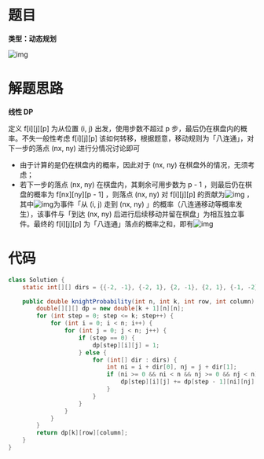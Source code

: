 # 题目

**类型：动态规划**



![img](https://cdn.nlark.com/yuque/0/2022/png/2941598/1645261398729-41872d3d-899a-45a8-8b2c-302ed00f3583.png)

# 解题思路

**线性 DP**



定义 f[i][j][p] 为从位置 (i, j)  出发，使用步数不超过 p 步，最后仍在棋盘内的概率。不失一般性考虑 f[i][j][p]  该如何转移，根据题意，移动规则为「八连通」，对下一步的落点 (nx, ny)  进行分情况讨论即可 



- 由于计算的是仍在棋盘内的概率，因此对于 (nx, ny)  在棋盘外的情况，无须考虑；
- 若下一步的落点 (nx, ny)  在棋盘内，其剩余可用步数为 p - 1 ，则最后仍在棋盘的概率为 f[nx][ny][p - 1] ，则落点 (nx, ny)  对 f[i][j][p] 的贡献为![img](https://cdn.nlark.com/yuque/__latex/616659de584734e282058455748b8b1c.svg) ，其中![img](https://cdn.nlark.com/yuque/__latex/0f1af1f75945c10f599368811e2d8a64.svg)为事件「从 (i, j) 走到 (nx, ny) 」的概率（八连通移动等概率发生），该事件与「到达 (nx, ny) 后进行后续移动并留在棋盘」为相互独立事件。最终的 f[i][j][p]  为「八连通」落点的概率之和，即有![img](https://cdn.nlark.com/yuque/__latex/72f510c81bc27b99ec2a74236fbad65d.svg)





 

 

# 代码

```java
class Solution {
    static int[][] dirs = {{-2, -1}, {-2, 1}, {2, -1}, {2, 1}, {-1, -2}, {-1, 2}, {1, -2}, {1, 2}};

    public double knightProbability(int n, int k, int row, int column) {
        double[][][] dp = new double[k + 1][n][n];
        for (int step = 0; step <= k; step++) {
            for (int i = 0; i < n; i++) {
                for (int j = 0; j < n; j++) {
                    if (step == 0) {
                        dp[step][i][j] = 1;
                    } else {
                        for (int[] dir : dirs) {
                            int ni = i + dir[0], nj = j + dir[1];
                            if (ni >= 0 && ni < n && nj >= 0 && nj < n) {
                                dp[step][i][j] += dp[step - 1][ni][nj] / 8;
                            }
                        }
                    }
                }
            }
        }
        return dp[k][row][column];
    }
}
```